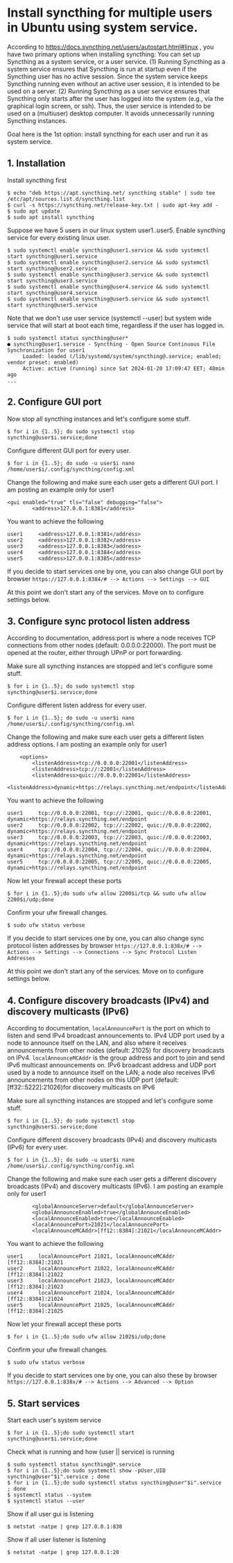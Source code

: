 # Install syncthing for multiple users in Ubuntu using system service.

According to https://docs.syncthing.net/users/autostart.html#linux , you have two primary options when installing syncthing: You can set up Syncthing as a system service, or a user service. (1) Running Syncthing as a system service ensures that Syncthing is run at startup even if the Syncthing user has no active session. Since the system service keeps Syncthing running even without an active user session, it is intended to be used on a server. (2) Running Syncthing as a user service ensures that Syncthing only starts after the user has logged into the system (e.g., via the graphical login screen, or ssh). Thus, the user service is intended to be used on a (multiuser) desktop computer. It avoids unnecessarily running Syncthing instances.

Goal here is the 1st option: install syncthing for each user and run it as system service.


## 1. Installation
Install syncthing first
```
$ echo "deb https://apt.syncthing.net/ syncthing stable" | sudo tee /etc/apt/sources.list.d/syncthing.list
$ curl -s https://syncthing.net/release-key.txt | sudo apt-key add -
$ sudo apt update
$ sudo apt install syncthing
```

Suppose we have 5 users in our linux system user1..user5. Enable syncthing service for every existing linux user. 
```
$ sudo systemctl enable syncthing@user1.service && sudo systemctl start syncthing@user1.service 
$ sudo systemctl enable syncthing@user2.service && sudo systemctl start syncthing@user2.service 
$ sudo systemctl enable syncthing@user3.service && sudo systemctl start syncthing@user3.service 
$ sudo systemctl enable syncthing@user4.service && sudo systemctl start syncthing@user4.service 
$ sudo systemctl enable syncthing@user5.service && sudo systemctl start syncthing@user5.service 
```

Note that we don't use user service (systemctl --user) but system wide service that will start at boot each time, regardless if the user has logged in.
```
$ sudo systemctl status syncthing@user*
● syncthing@user1.service - Syncthing - Open Source Continuous File Synchronization for user1
     Loaded: loaded (/lib/systemd/system/syncthing@.service; enabled; vendor preset: enabled)
     Active: active (running) since Sat 2024-01-20 17:09:47 EET; 48min ago
...
```
## 2. Configure GUI port
Now stop all syncthing instances and let's configure some stuff. 
```
$ for i in {1..5}; do sudo systemctl stop syncthing@user$i.service;done
```

Configure different GUI port for every user.
```
$ for i in {1..5}; do sudo -u user$i nano /home/user$i/.config/syncthing/config.xml
```
Change the following and make sure each user gets a different GUI port. I am posting an example only for user1
```
<gui enabled="true" tls="false" debugging="false">
        <address>127.0.0.1:8381</address>
```
You want to achieve the following
```
user1     <address>127.0.0.1:8381</address>
user2     <address>127.0.0.1:8382</address>
user3     <address>127.0.0.1:8383</address>
user4     <address>127.0.0.1:8384</address>
user5     <address>127.0.0.1:8385</address>
```

If you decide to start services one by one, you can also change GUI port by browser `https://127.0.0.1:8384/# --> Actions --> Settings --> GUI`

At this point we don't start any of the services. Move on to configure settings below.

## 3. Configure sync protocol listen address
According to documentation, <listenAddress> address:port is where a node receives TCP connections from other nodes (default: 0.0.0.0:22000). The port must be opened at the router, either through UPnP or port forwarding.

Make sure all syncthing instances are stopped and let's configure some stuff. 
```
$ for i in {1..5}; do sudo systemctl stop syncthing@user$i.service;done
```

Configure different listen address for every user.
```
$ for i in {1..5}; do sudo -u user$i nano /home/user$i/.config/syncthing/config.xml
```
Change the following and make sure each user gets a different listen address options. I am posting an example only for user1
```
    <options>
        <listenAddress>tcp://0.0.0.0:22001</listenAddress>
        <listenAddress>tcp://:22001</listenAddress>
        <listenAddress>quic://0.0.0.0:22001</listenAddress>
        <listenAddress>dynamic+https://relays.syncthing.net/endpoint</listenAddress>
```
You want to achieve the following
```
user1     tcp://0.0.0.0:22001, tcp://:22001, quic://0.0.0.0:22001, dynamic+https://relays.syncthing.net/endpoint
user2     tcp://0.0.0.0:22002, tcp://:22002, quic://0.0.0.0:22002, dynamic+https://relays.syncthing.net/endpoint
user3     tcp://0.0.0.0:22003, tcp://:22003, quic://0.0.0.0:22003, dynamic+https://relays.syncthing.net/endpoint
user4     tcp://0.0.0.0:22004, tcp://:22004, quic://0.0.0.0:22004, dynamic+https://relays.syncthing.net/endpoint
user5     tcp://0.0.0.0:22005, tcp://:22005, quic://0.0.0.0:22005, dynamic+https://relays.syncthing.net/endpoint

```
Now let your firewall accept these ports
```
$ for i in {1..5};do sudo ufw allow 2200$i/tcp && sudo ufw allow 2200$i/udp;done
```

Confirm your ufw firewall changes.
```
$ sudo ufw status verbose
```
         
If you decide to start services one by one, you can also change sync protocol listen addresses by browser `https://127.0.0.1:838x/# --> Actions --> Settings --> Connections --> Sync Protocol Listen Addresses`

At this point we don't start any of the services. Move on to configure settings below.
         
## 4. Configure discovery broadcasts (IPv4) and discovery multicasts (IPv6)
According to documentation, `localAnnouncePort` is the port on which to listen and send IPv4 broadcast announcements to. IPv4 UDP port used by a node to announce itself on the LAN, and also where it receives announcements from other nodes (default: 21025) for discovery broadcasts on IPv4. `localAnnounceMCAddr` is the group address and port to join and send IPv6 multicast announcements on. IPv6 broadcast address and UDP port used by a node to announce itself on the LAN; a node also receives IPv6 announcements from other nodes on this UDP port (default: [ff32::5222]:21026)for discovery multicasts on IPv6

Make sure all syncthing instances are stopped and let's configure some stuff. 
```
$ for i in {1..5}; do sudo systemctl stop syncthing@user$i.service;done
```

Configure different discovery broadcasts (IPv4) and discovery multicasts (IPv6) for every user.
```
$ for i in {1..5}; do sudo -u user$i nano /home/user$i/.config/syncthing/config.xml
```

Change the following and make sure each user gets a different discovery broadcasts (IPv4) and discovery multicasts (IPv6). I am posting an example only for user1 
```
        <globalAnnounceServer>default</globalAnnounceServer>
        <globalAnnounceEnabled>true</globalAnnounceEnabled>
        <localAnnounceEnabled>true</localAnnounceEnabled>
        <localAnnouncePort>21021</localAnnouncePort>
        <localAnnounceMCAddr>[ff12::8384]:21021</localAnnounceMCAddr>
```
         
You want to achieve the following
```
user1     localAnnouncePort 21021, localAnnounceMCAddr [ff12::8384]:21021
user2     localAnnouncePort 21022, localAnnounceMCAddr [ff12::8384]:21022
user3     localAnnouncePort 21023, localAnnounceMCAddr [ff12::8384]:21023
user4     localAnnouncePort 21024, localAnnounceMCAddr [ff12::8384]:21024
user5     localAnnouncePort 21025, localAnnounceMCAddr [ff12::8384]:21025
```
Now let your firewall accept these ports
```
$ for i in {1..5};do sudo ufw allow 2102$i/udp;done
```

Confirm your ufw firewall changes.
```
$ sudo ufw status verbose
```
         
If you decide to start services one by one, you can also these by browser `https://127.0.0.1:838x/# --> Actions --> Advanced --> Option`

## 5. Start services
Start each user's system service
```
$ for i in {1..5};do sudo systemctl start syncthing@user$i.service;done
```

Check what is running and how (user || service) is running
```
$ sudo systemctl status syncthing@*.service
$ for i in {1..5};do sudo systemctl show -pUser,UID syncthing@user"$i".service ; done
$ for i in {1..5};do sudo systemctl status syncthing@user"$i".service ; done
$ systemctl status --system
$ systemctl status --user
```

Show if all user gui is listening
```
$ netstat -natpe | grep 127.0.0.1:838
```

Show if all user listener is listening
```
$ netstat -natpe | grep 127.0.0.1:20
```

